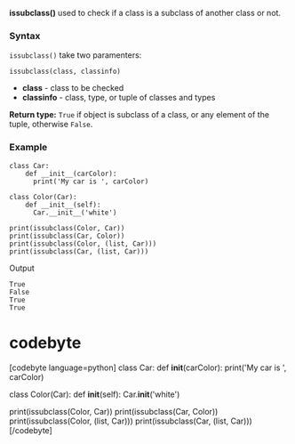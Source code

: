 **issubclass()**
used to check if a class is a subclass of another class or not.

### Syntax
`issubclass()` take two paramenters:

`issubclass(class, classinfo)`
- **class** - class to be checked
- **classinfo** - class, type, or tuple of classes and types 

**Return type:** `True` if object is subclass of a class, or any element of the tuple, otherwise `False`.


### Example

```
class Car:
    def __init__(carColor):
      print('My car is ', carColor)

class Color(Car):
    def __init__(self):
      Car.__init__('white')

print(issubclass(Color, Car))
print(issubclass(Car, Color))
print(issubclass(Color, (list, Car)))
print(issubclass(Car, (list, Car)))
```

Output

```
True
False
True
True
```

# codebyte

[codebyte language=python]
class Car:
    def __init__(carColor):
      print('My car is ', carColor)

class Color(Car):
    def __init__(self):
      Car.__init__('white')

print(issubclass(Color, Car))
print(issubclass(Car, Color))
print(issubclass(Color, (list, Car)))
print(issubclass(Car, (list, Car)))
[/codebyte]

